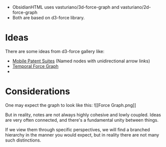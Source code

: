 - ObsidianHTML uses vasturiano/3d-force-graph and vasturiano/2d-force-graph
- Both are based on d3-force library.

# Ideas
There are some ideas from d3-force gallery like:
- [Mobile Patent Suites](https://observablehq.com/@d3/mobile-patent-suits?collection=@d3/d3-force) (Named nodes with unidirectional arrow links)
- [Temporal Force Graph](https://observablehq.com/@d3/temporal-force-directed-graph?collection=@d3/d3-force)
- 
# Considerations
One may expect the graph to look like this:
![[Force Graph.png]]

But in reality, notes are not always highly cohesive and lowly coupled. Ideas are very often connected, and there's a fundamental unity between things.

If we view them through specific perspectives, we will find a branched hierarchy in the manner you would expect, but in reality there are not many such distinctions.
